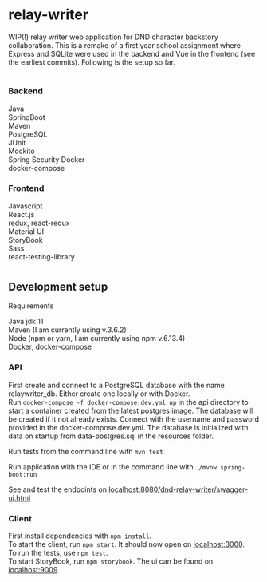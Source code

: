 # relay-writer
WIP(!) relay writer web application for DND character backstory collaboration. This is a remake of a first year school assignment where Express and SQLite were used in the backend and Vue in the frontend (see the earliest commits). Following is the setup so far.  

#

### Backend
Java  
SpringBoot  
Maven  
PostgreSQL  
JUnit  
Mockito  
Spring Security
Docker  
docker-compose   
   
### Frontend  
Javascript  
React.js  
redux, react-redux  
Material UI  
StoryBook  
Sass  
react-testing-library   

#

## Development setup

Requirements 

Java jdk 11  
Maven (I am currently using v.3.6.2)  
Node (npm or yarn, I am currently using npm v.6.13.4)  
Docker, docker-compose  

### API

First create and connect to a PostgreSQL database with the name relaywriter_db. Either create one locally or with Docker.  
Run `docker-compose -f docker-compose.dev.yml up` in the api directory to start a container created from the latest postgres image. The database will be created if it not already exists. 
Connect with the username and password provided in the docker-compose.dev.yml.
The database is initialized with data on startup from data-postgres.sql in the resources folder.

Run tests from the command line with `mvn test`

Run application with the IDE or in the command line with `./mvnw spring-boot:run`

See and test the endpoints on [localhost:8080/dnd-relay-writer/swagger-ui.html]()

### Client

First install dependencies with `npm install`.  
To start the client, run `npm start`. It should now open on [localhost:3000]().  
To run the tests, use `npm test`.  
To start StoryBook, run `npm storybook`. The ui can be found on [localhost:9009]().
